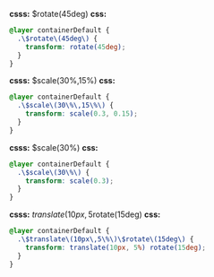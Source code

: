 **csss:** $rotate(45deg)
**css:**
```css
@layer containerDefault {
  .\$rotate\(45deg\) {
    transform: rotate(45deg);
  }
}
```

**csss:** $scale(30%,15%)
**css:**
```css
@layer containerDefault {
  .\$scale\(30\%\,15\%\) {
    transform: scale(0.3, 0.15);
  }
}
```

**csss:** $scale(30%)
**css:**
```css
@layer containerDefault {
  .\$scale\(30\%\) {
    transform: scale(0.3);
  }
}
```

**csss:** $translate(10px,5%)$rotate(15deg)
**css:**
```css
@layer containerDefault {
  .\$translate\(10px\,5\%\)\$rotate\(15deg\) {
    transform: translate(10px, 5%) rotate(15deg);
  }
}
```